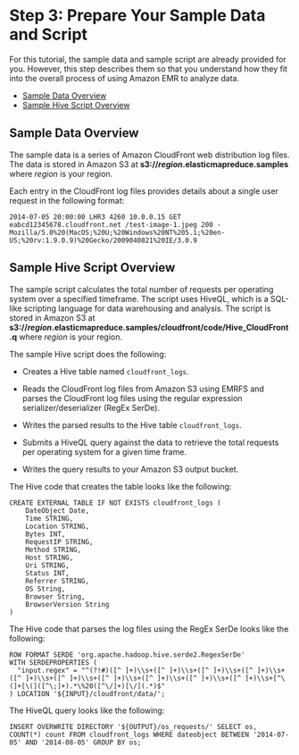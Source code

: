# Step 3: Prepare Your Sample Data and Script<a name="emr-gs-prepare-data-and-script"></a>

 For this tutorial, the sample data and sample script are already provided for you\. However, this step describes them so that you understand how they fit into the overall process of using Amazon EMR to analyze data\.


+ [Sample Data Overview](#emr-gs-sample-data-overview)
+ [Sample Hive Script Overview](#emr-gs-hive-script-overview)

## Sample Data Overview<a name="emr-gs-sample-data-overview"></a>

The sample data is a series of Amazon CloudFront web distribution log files\. The data is stored in Amazon S3 at **s3://*region*\.elasticmapreduce\.samples** where *region* is your region\.

Each entry in the CloudFront log files provides details about a single user request in the following format:

```
2014-07-05 20:00:00 LHR3 4260 10.0.0.15 GET eabcd12345678.cloudfront.net /test-image-1.jpeg 200 - Mozilla/5.0%20(MacOS;%20U;%20Windows%20NT%205.1;%20en-US;%20rv:1.9.0.9)%20Gecko/2009040821%20IE/3.0.9
```

## Sample Hive Script Overview<a name="emr-gs-hive-script-overview"></a>

The sample script calculates the total number of requests per operating system over a specified timeframe\. The script uses HiveQL, which is a SQL\-like scripting language for data warehousing and analysis\. The script is stored in Amazon S3 at **s3://*region*\.elasticmapreduce\.samples/cloudfront/code/Hive\_CloudFront\.q** where *region* is your region\.

The sample Hive script does the following: 

+ Creates a Hive table named `cloudfront_logs`\.

+ Reads the CloudFront log files from Amazon S3 using EMRFS and parses the CloudFront log files using the regular expression serializer/deserializer \(RegEx SerDe\)\.

+ Writes the parsed results to the Hive table `cloudfront_logs`\.

+ Submits a HiveQL query against the data to retrieve the total requests per operating system for a given time frame\.

+ Writes the query results to your Amazon S3 output bucket\.

 The Hive code that creates the table looks like the following:

```
CREATE EXTERNAL TABLE IF NOT EXISTS cloudfront_logs ( 
	DateObject Date, 
	Time STRING, 
	Location STRING, 
	Bytes INT, 
	RequestIP STRING, 
	Method STRING, 
	Host STRING, 
	Uri STRING, 
	Status INT, 
	Referrer STRING, 
	OS String, 
	Browser String, 
	BrowserVersion String 
)
```

 The Hive code that parses the log files using the RegEx SerDe looks like the following: 

```
ROW FORMAT SERDE 'org.apache.hadoop.hive.serde2.RegexSerDe' 
WITH SERDEPROPERTIES ( 
  "input.regex" = "^(?!#)([^ ]+)\\s+([^ ]+)\\s+([^ ]+)\\s+([^ ]+)\\s+([^ ]+)\\s+([^ ]+)\\s+([^ ]+)\\s+([^ ]+)\\s+([^ ]+)\\s+([^ ]+)\\s+[^\(]+[\(]([^\;]+).*\%20([^\/]+)[\/](.*)$"
) LOCATION '${INPUT}/cloudfront/data/';
```

The HiveQL query looks like the following:

```
INSERT OVERWRITE DIRECTORY '${OUTPUT}/os_requests/' SELECT os, COUNT(*) count FROM cloudfront_logs WHERE dateobject BETWEEN '2014-07-05' AND '2014-08-05' GROUP BY os;
```
